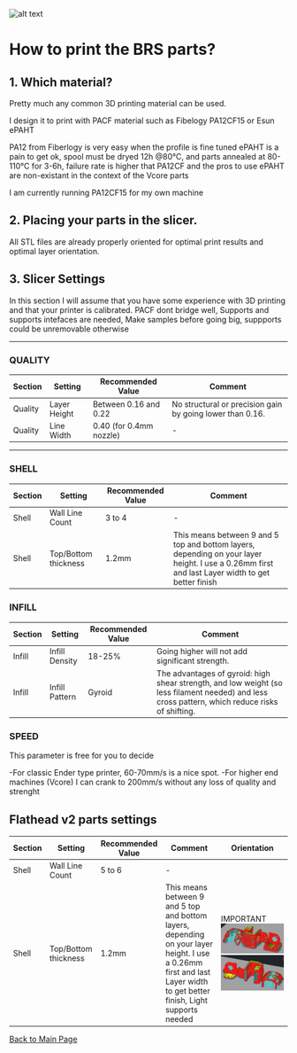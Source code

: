 ![alt text](/image/print.png)
# How to print the BRS parts?

## 1. Which material?
Pretty much any common 3D printing material can be used.

I design it to print with PACF material such as Fibelogy PA12CF15 or Esun ePAHT

PA12 from Fiberlogy is very easy when the profile is fine tuned
ePAHT is a pain to get ok, spool must be dryed 12h @80°C, and parts annealed at 80-110°C for 3-6h, failure rate is higher that PA12CF and the pros to use ePAHT are non-existant in the context of the Vcore parts

I am currently running PA12CF15 for my own machine

## 2. Placing your parts in the slicer.
All STL files are already properly oriented for optimal print results and optimal layer orientation.  

## 3. Slicer Settings
In this section I will assume that you have some experience with 3D printing and that your printer is calibrated.
PACF dont bridge well, Supports and supports intefaces are needed, Make samples before going big, suppports could be unremovable otherwise

____________________________________________________________________________________  



### QUALITY


Section|Setting|Recommended Value|Comment
-------|-------|-----------------|-------
Quality|Layer Height|Between 0.16 and 0.22| No structural or precision gain by going lower than 0.16. 
Quality|Line Width|0.40 (for 0.4mm nozzle)| - 

______________________________________________________________________________  


### SHELL


Section|Setting|Recommended Value|Comment
-------|-------|-----------------|-------
Shell|Wall Line Count|3 to 4|-
Shell|Top/Bottom thickness|1.2mm|This means between 9 and 5 top and bottom layers, depending on your layer height. I use a 0.26mm first and last Layer width to get better finish 


### INFILL


Section|Setting|Recommended Value|Comment 
-------|-------|-----------------|-------
Infill|Infill Density|18-25%|Going higher will not add significant strength.
Infill|Infill Pattern|Gyroid|The advantages of gyroid: high shear strength, and low weight (so less filament needed) and less cross pattern, which reduce risks of shifting.

### SPEED

This parameter is free for you to decide

-For classic Ender type printer, 60-70mm/s is a nice spot. 
-For higher end machines (Vcore) I can crank to 200mm/s without any loss of quality and strenght

## Flathead v2 parts settings


Section|Setting|Recommended Value|Comment|Orientation
-------|-------|-----------------|-------|-------
Shell|Wall Line Count|5 to 6|-
Shell|Top/Bottom thickness|1.2mm|This means between 9 and 5 top and bottom layers, depending on your layer height. I use a 0.26mm first and last Layer width to get better finish, Light supports needed |IMPORTANT ![alt text](/image/print1.JPG) ![alt text](/image/print2.JPG)


[Back to Main Page](/README.md)
